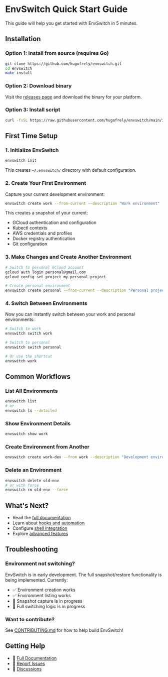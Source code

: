 # EnvSwitch Quick Start Guide

This guide will help you get started with EnvSwitch in 5 minutes.

## Installation

### Option 1: Install from source (requires Go)

```bash
git clone https://github.com/hugofrely/envswitch.git
cd envswitch
make install
```

### Option 2: Download binary

Visit the [releases page](https://github.com/hugofrely/envswitch/releases) and download the binary for your platform.

### Option 3: Install script

```bash
curl -fsSL https://raw.githubusercontent.com/hugofrely/envswitch/main/install.sh | bash
```

## First Time Setup

### 1. Initialize EnvSwitch

```bash
envswitch init
```

This creates `~/.envswitch/` directory with default configuration.

### 2. Create Your First Environment

Capture your current development environment:

```bash
envswitch create work --from-current --description "Work environment"
```

This creates a snapshot of your current:
- GCloud authentication and configuration
- Kubectl contexts
- AWS credentials and profiles
- Docker registry authentication
- Git configuration

### 3. Make Changes and Create Another Environment

```bash
# Switch to personal GCloud account
gcloud auth login personal@gmail.com
gcloud config set project my-personal-project

# Create personal environment
envswitch create personal --from-current --description "Personal projects"
```

### 4. Switch Between Environments

Now you can instantly switch between your work and personal environments:

```bash
# Switch to work
envswitch switch work

# Switch to personal
envswitch switch personal

# Or use the shortcut
envswitch work
```

## Common Workflows

### List All Environments

```bash
envswitch list
# or
envswitch ls --detailed
```

### Show Environment Details

```bash
envswitch show work
```

### Create Environment from Another

```bash
envswitch create work-dev --from work --description "Development environment"
```

### Delete an Environment

```bash
envswitch delete old-env
# or with force
envswitch rm old-env --force
```

## What's Next?

- Read the [full documentation](./README.md)
- Learn about [hooks and automation](./HOOKS.md)
- Configure [shell integration](./SHELL_INTEGRATION.md)
- Explore [advanced features](./ADVANCED.md)

## Troubleshooting

### Environment not switching?

EnvSwitch is in early development. The full snapshot/restore functionality is being implemented. Currently:
- ✅ Environment creation works
- ✅ Environment listing works
- 🚧 Snapshot capture is in progress
- 🚧 Full switching logic is in progress

### Want to contribute?

See [CONTRIBUTING.md](../CONTRIBUTING.md) for how to help build EnvSwitch!

## Getting Help

- 📖 [Full Documentation](../README.md)
- 🐛 [Report Issues](https://github.com/hugofrely/envswitch/issues)
- 💬 [Discussions](https://github.com/hugofrely/envswitch/discussions)
